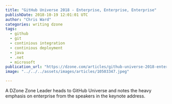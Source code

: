 ```yaml
---
title: "GitHub Universe 2018 - Enterprise, Enterprise, Enterprise"
publishDate: 2018-10-19 12:01:01 UTC
author: "Chris Ward"
categories: writing dzone
tags:
  - github
  - git
  - continious integration
  - continious deployment
  - java
  - .net
  - microsoft
publication_url: "https://dzone.com/articles/github-universe-2018-enterprise-enterprise-enterpr"
image: "../../../assets/images/articles/10503347.jpeg"

---
```

A DZone Zone Leader heads to GitHub Universe and notes the heavy emphasis on enterprise from the speakers in the keynote address.

